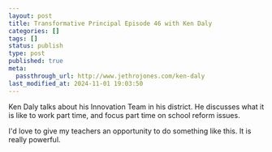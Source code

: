 ```yaml
---
layout: post
title: Transformative Principal Episode 46 with Ken Daly
categories: []
tags: []
status: publish
type: post
published: true
meta:
  passthrough_url: http://www.jethrojones.com/ken-daly
last_modified_at: 2024-11-01 19:03:50
---
```


Ken Daly talks about his Innovation Team in his district. He discusses what it is like to work part time, and focus part time on school reform issues.


I'd love to give my teachers an opportunity to do something like this. It is really powerful.
